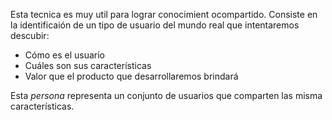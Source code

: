 Esta tecnica es muy util para lograr conocimient ocompartido. Consiste en la identificaión de un tipo de usuario del mundo real que intentaremos descubir:

- Cómo es el usuario
- Cuáles son sus características
- Valor que el producto que desarrollaremos brindará

Esta *persona* representa un conjunto de usuarios que comparten las misma características.
